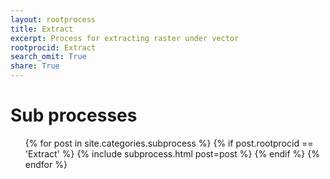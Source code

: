 ```yaml
---
layout: rootprocess
title: Extract
excerpt: Process for extracting raster under vector
rootprocid: Extract
search_omit: True
share: True
---
```

<h1 class='foot-description'>Sub processes</h1>
<ul class='post-list'>
{% for post in site.categories.subprocess %}
 {% if post.rootprocid == 'Extract' %}
   {% include subprocess.html post=post %}
 {% endif %}
{% endfor %}
</ul>
